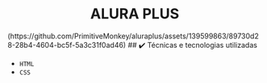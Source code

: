 <h1 align="center"> ALURA PLUS </h1>
(https://github.com/PrimitiveMonkey/aluraplus/assets/139599863/89730d28-28b4-4604-bc5f-5a3c31f0ad46)
## ✔️ Técnicas e tecnologias utilizadas

- ``HTML``
- ``CSS``
